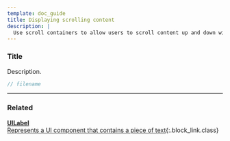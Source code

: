 ```yaml
---
template: doc_guide
title: Displaying scrolling content
description: |
  Use scroll containers to allow users to scroll content up and down within a container.
---
```


<section>

### Title

Description.

</section>

```typescript
// filename
```

---

<footer>

### Related

[**UILabel**<br>Represents a UI component that contains a piece of text](/docs/ref/UILabel){:.block_link.class}

</footer>
